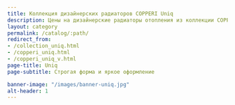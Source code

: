 ```yaml
---
title: Коллекция дизайнерских радиаторов COPPERI Uniq
description: Цены на дизайнерские радиаторы отопления из коллекции COPPERI Uniq
layout: category
permalink: /catalog/:path/
redirect_from:
- /collection_uniq.html
- /copperi_uniq.html
- /copperi_uniq_v.html
page-title: Uniq
page-subtitle: Строгая форма и яркое оформление

banner-image: "/images/banner-uniq.jpg"
alt-header: 1
---
```


